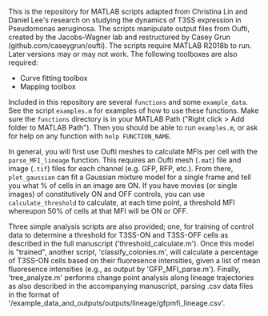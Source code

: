 
This is the repository for MATLAB scripts adapted from Christina Lin and Daniel Lee's research on studying the dynamics of T3SS expression in Pseudomonas aeruginosa.
The scripts manipulate output files from Oufti, created by the Jacobs-Wagner lab and restructured by Casey Grun (github.com/caseygrun/oufti).
The scripts require MATLAB R2018b to run. Later versions may or may not work. The following toolboxes are also required: 

- Curve fitting toolbox
- Mapping toolbox

Included in this repository are several `functions` and some `example_data`. See the script `examples.m` for examples of how to use these functions. Make sure the `functions` directory is in your MATLAB Path ("Right click > Add folder to MATLAB Path"). Then you should be able to run `examples.m`, or ask for help on any function with `help FUNCTION_NAME`. 

In general, you will first use Oufti meshes to calculate MFIs per cell with the `parse_MFI_lineage` function. This requires an Oufti mesh (`.mat`) file and image (`.tif`) files for each channel (e.g. GFP, RFP, etc.). From there, `plot_gaussian` can fit a Gaussian mixture model for a single frame and tell you what % of cells in an image are ON. If you have movies (or single images) of constitutively ON and OFF controls, you can use `calculate_threshold` to calculate, at each time point, a threshold MFI whereupon 50% of cells at that MFI will be ON or OFF. 

Three simple analysis scripts are also provided; one, for training of control data to determine a threshold for T3SS-ON and T3SS-OFF cells as described in the full manuscript ('threshold_calculate.m'). Once this model is "trained", another script, 'classify_colonies.m', will calculate a percentage of T3SS-ON cells based on their fluoresence intensities, given a list of mean fluoresence intensities (e.g., as output by 'GFP_MFI_parse.m'). Finally, 'tree_analyze.m' performs change point analysis along lineage trajectories as also described in the accompanying manuscript, parsing .csv data files in the format of '/example_data_and_outputs/outputs/lineage/gfpmfi_lineage.csv'. 
